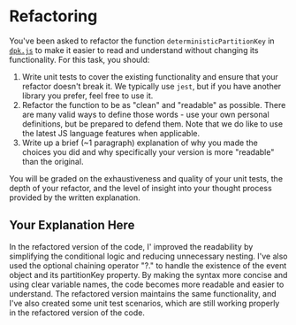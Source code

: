 # Refactoring

You've been asked to refactor the function `deterministicPartitionKey` in [`dpk.js`](dpk.js) to make it easier to read and understand without changing its functionality. For this task, you should:

1. Write unit tests to cover the existing functionality and ensure that your refactor doesn't break it. We typically use `jest`, but if you have another library you prefer, feel free to use it.
2. Refactor the function to be as "clean" and "readable" as possible. There are many valid ways to define those words - use your own personal definitions, but be prepared to defend them. Note that we do like to use the latest JS language features when applicable.
3. Write up a brief (~1 paragraph) explanation of why you made the choices you did and why specifically your version is more "readable" than the original.

You will be graded on the exhaustiveness and quality of your unit tests, the depth of your refactor, and the level of insight into your thought process provided by the written explanation.

## Your Explanation Here
In the refactored version of the code, I' improved the readability by simplifying the conditional logic and reducing unnecessary nesting. I've also used the optional chaining operator "?." to handle the existence of the event object and its partitionKey
property. By making the syntax more concise and using clear variable names, the code becomes more readable and easier to understand. The refactored version maintains the same functionality, and I've also created some unit test scenarios, which are still
working properly in the refactored version of the code.
